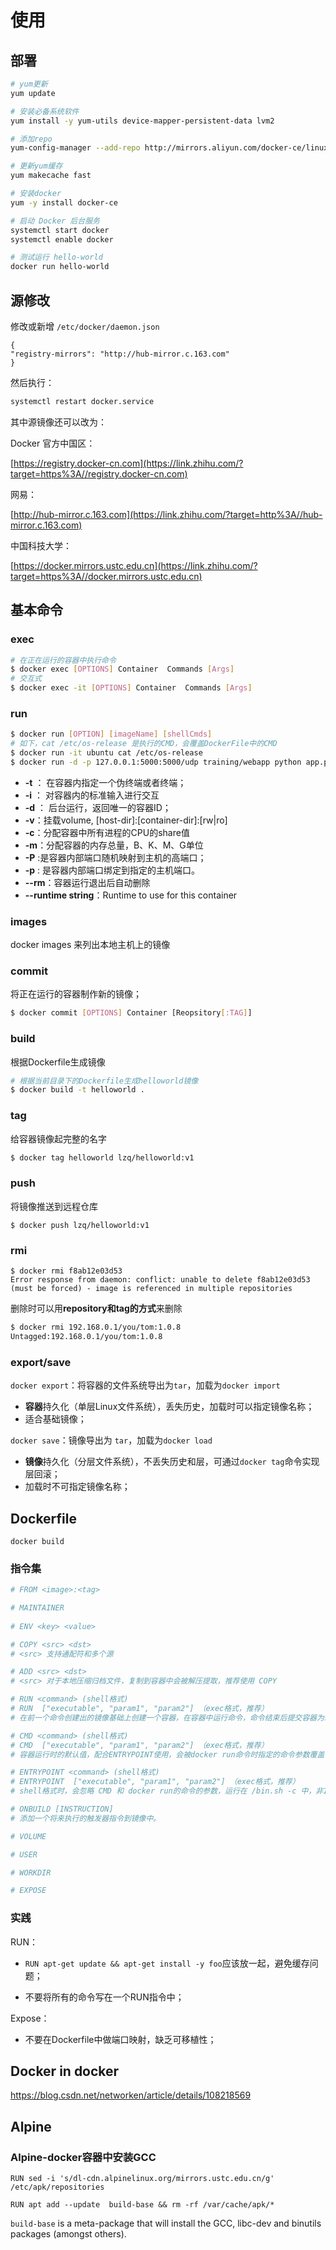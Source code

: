 # 使用

## 部署

```bash
# yum更新
yum update

# 安装必备系统软件
yum install -y yum-utils device-mapper-persistent-data lvm2

# 添加repo
yum-config-manager --add-repo http://mirrors.aliyun.com/docker-ce/linux/centos/docker-ce.repo

# 更新yum缓存
yum makecache fast

# 安装docker
yum -y install docker-ce

# 启动 Docker 后台服务
systemctl start docker
systemctl enable docker

# 测试运行 hello-world
docker run hello-world
```



## 源修改

修改或新增 `/etc/docker/daemon.json`

```text
{
"registry-mirrors": "http://hub-mirror.c.163.com"
}
```

然后执行：

```bash
systemctl restart docker.service
```

其中源镜像还可以改为：

Docker 官方中国区：

[https://registry.docker-cn.com](https://link.zhihu.com/?target=https%3A//registry.docker-cn.com)

网易：

[http://hub-mirror.c.163.com](https://link.zhihu.com/?target=http%3A//hub-mirror.c.163.com)

中国科技大学：

[https://docker.mirrors.ustc.edu.cn](https://link.zhihu.com/?target=https%3A//docker.mirrors.ustc.edu.cn)



## 基本命令

### exec

```bash
# 在正在运行的容器中执行命令
$ docker exec [OPTIONS] Container  Commands [Args]
# 交互式
$ docker exec -it [OPTIONS] Container  Commands [Args]  
```

### run

```bash
$ docker run [OPTION] [imageName] [shellCmds]
# 如下，cat /etc/os-release 是执行的CMD，会覆盖DockerFile中的CMD
$ docker run -it ubuntu cat /etc/os-release
$ docker run -d -p 127.0.0.1:5000:5000/udp training/webapp python app.py
```

- **-t** ： 在容器内指定一个伪终端或者终端；  
- **-i** ： 对容器内的标准输入进行交互
- **-d** ： 后台运行，返回唯一的容器ID；     
- **-v**：挂载volume,     [host-dir]:[container-dir]:[rw|ro]
- **-c**：分配容器中所有进程的CPU的share值  
- **-m**：分配容器的内存总量，B、K、M、G单位
- **-P** :是容器内部端口随机映射到主机的高端口；    
- **-p** : 是容器内部端口绑定到指定的主机端口。
- **--rm**：容器运行退出后自动删除
- **--runtime string**：Runtime to use for this container

### images

docker images 来列出本地主机上的镜像

### commit

将正在运行的容器制作新的镜像；

```bash
$ docker commit [OPTIONS] Container [Reopsitory[:TAG]]
```

### build

根据Dockerfile生成镜像

```bash
# 根据当前目录下的Dockerfile生成helloworld镜像
$ docker build -t helloworld .
```

### tag

给容器镜像起完整的名字

```bash
$ docker tag helloworld lzq/helloworld:v1
```

### push

将镜像推送到远程仓库

```
$ docker push lzq/helloworld:v1
```



### rmi

```shell
$ docker rmi f8ab12e03d53
Error response from daemon: conflict: unable to delete f8ab12e03d53 (must be forced) - image is referenced in multiple repositories
```

删除时可以用**repository和tag的方式**来删除

```bash
$ docker rmi 192.168.0.1/you/tom:1.0.8
Untagged:192.168.0.1/you/tom:1.0.8
```



### export/save

`docker export`：将容器的文件系统导出为`tar`，加载为`docker import`

- **容器**持久化（单层Linux文件系统），丢失历史，加载时可以指定镜像名称；
- 适合基础镜像；

`docker save`：镜像导出为 `tar`，加载为`docker load`

- **镜像**持久化（分层文件系统），不丢失历史和层，可通过`docker tag`命令实现层回滚；
- 加载时不可指定镜像名称；





## Dockerfile

`docker build `

### 指令集

```dockerfile
# FROM <image>:<tag>

# MAINTAINER 
 
# ENV <key> <value>

# COPY <src> <dst>
# <src> 支持通配符和多个源

# ADD <src> <dst>
# <src> 对于本地压缩归档文件，复制到容器中会被解压提取，推荐使用 COPY

# RUN <command> (shell格式)
# RUN  ["executable", "param1", "param2"] （exec格式，推荐）
# 在前一个命令创建出的镜像基础上创建一个容器，在容器中运行命令，命令结束后提交容器为新镜像

# CMD <command> (shell格式)
# CMD  ["executable", "param1", "param2"] （exec格式，推荐）
# 容器运行时的默认值，配合ENTRYPOINT使用，会被docker run命令时指定的命令参数覆盖

# ENTRYPOINT <command> (shell格式)
# ENTRYPOINT  ["executable", "param1", "param2"] （exec格式，推荐）
# shell格式时，会忽略 CMD 和 docker run的命令的参数，运行在 /bin.sh -c 中，非1号进程

# ONBUILD [INSTRUCTION]
# 添加一个将来执行的触发器指令到镜像中。

# VOLUME

# USER

# WORKDIR

# EXPOSE
```



### 实践

RUN：

- `RUN apt-get update && apt-get install -y foo`应该放一起，避免缓存问题；

- 不要将所有的命令写在一个RUN指令中；

Expose：

- 不要在Dockerfile中做端口映射，缺乏可移植性；



## Docker in docker

https://blog.csdn.net/networken/article/details/108218569



## Alpine

### Alpine-docker容器中安装GCC

```shell
RUN sed -i 's/dl-cdn.alpinelinux.org/mirrors.ustc.edu.cn/g' /etc/apk/repositories

RUN apt add --update  build-base && rm -rf /var/cache/apk/*

```

`build-base` is a meta-package that will install the GCC, libc-dev and binutils packages (amongst others).
